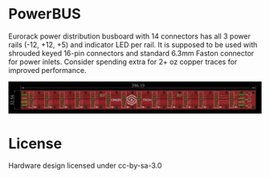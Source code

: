 # PowerBUS
Eurorack power distribution busboard with 14 connectors has all 3 power rails (-12, +12, +5) and indicator LED per rail. It is supposed to be used with shrouded keyed 16-pin connectors and standard 6.3mm Faston connector for power inlets.
Consider spending extra for 2+ oz copper traces for improved performance.

![alt text](/POWERBUS.png "Description goes here")


# License
Hardware design licensed under cc-by-sa-3.0
